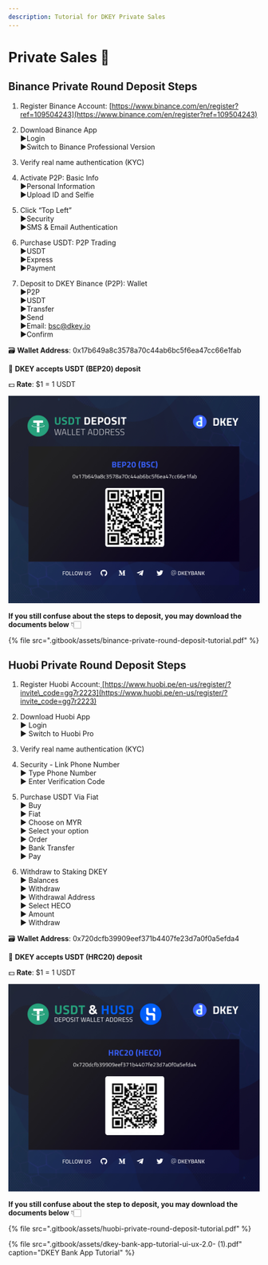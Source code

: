 ```yaml
---
description: Tutorial for DKEY Private Sales
---
```


# Private Sales 🎯

## **Binance Private Round Deposit Steps**

1. Register Binance Account: [https://www.binance.com/en/register?ref=109504243](https://www.binance.com/en/register?ref=109504243) 

2. Download Binance App   
    ▶Login   
    ▶Switch to Binance Professional Version  
  
3. Verify real name authentication \(KYC\)  
  
4. Activate P2P: Basic Info   
    ▶Personal Information   
    ▶Upload ID and Selfie  
  
5. Click “Top Left”   
    ▶Security   
    ▶SMS & Email Authentication  
  
6. Purchase USDT: P2P Trading   
    ▶USDT   
    ▶Express   
    ▶Payment  
  
7. Deposit to DKEY Binance \(P2P\): Wallet   
    ▶P2P  
    ▶USDT  
    ▶Transfer  
    ▶Send  
    ▶Email: bsc@dkey.io  
    ▶Confirm



🗃 **Wallet Address**: 0x17b649a8c3578a70c44ab6bc5f6ea47cc66e1fab

🔑 **DKEY accepts USDT \(BEP20\) deposit**

💵 **Rate**: $1 = 1 USDT

![](.gitbook/assets/usdt-deposit-poster_bep20.jpg)

**If you still confuse about the steps to deposit, you may download the documents below** 👇🏻 

{% file src=".gitbook/assets/binance-private-round-deposit-tutorial.pdf" %}

## Huobi Private Round Deposit Steps

1. Register Huobi Account:[ ](https://bit.ly/3gdMois)[https://www.huobi.pe/en-us/register/?invite\_code=gg7r2223](https://www.huobi.pe/en-us/register/?invite_code=gg7r2223)

2. Download Huobi App  
   ▶ Login   
   ▶ Switch to Huobi Pro

3. Verify real name authentication \(KYC\)

4. Security - Link Phone Number  
   ▶ Type Phone Number  
   ▶ Enter Verification Code

5. Purchase USDT Via Fiat  
   ▶ Buy  
   ▶ Fiat  
   ▶ Choose on MYR  
   ▶ Select your option  
   ▶ Order  
   ▶ Bank Transfer  
   ▶ Pay

6. Withdraw to Staking DKEY  
   ▶ Balances  
   ▶ Withdraw  
   ▶ Withdrawal Address  
   ▶ Select HECO  
   ▶ Amount  
   ▶ Withdraw



🗃 **Wallet Address**: 0x720dcfb39909eef371b4407fe23d7a0f0a5efda4  
  
🔑 **DKEY accepts USDT \(HRC20\) deposit**

💵 **Rate**: $1 = 1 USDT

![](.gitbook/assets/hrc20_usdt-and-husd.jpg)

**If you still confuse about the step to deposit, you may download the documents below** 👇🏻 

{% file src=".gitbook/assets/huobi-private-round-deposit-tutorial.pdf" %}

{% file src=".gitbook/assets/dkey-bank-app-tutorial-ui-ux-2.0- \(1\).pdf" caption="DKEY Bank App Tutorial" %}

